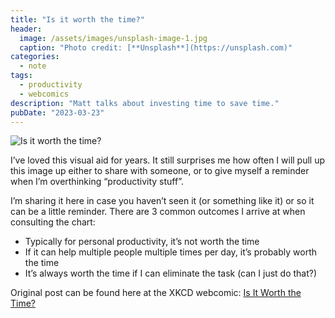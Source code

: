 ```yaml
---
title: "Is it worth the time?"
header:
  image: /assets/images/unsplash-image-1.jpg
  caption: "Photo credit: [**Unsplash**](https://unsplash.com)"
categories:
  - note
tags:
  - productivity
  - webcomics
description: "Matt talks about investing time to save time."
pubDate: "2023-03-23"
---
```

![Is it worth the time?](https://imgs.xkcd.com/comics/is_it_worth_the_time_2x.png)

I’ve loved this visual aid for years. It still surprises me how often I will pull up this image up either to share with someone, or to give myself a reminder when I’m overthinking “productivity stuff”.

I’m sharing it here in case you haven’t seen it (or something like it) or so it can be a little reminder. There are 3 common outcomes I arrive at when consulting the chart:

-   Typically for personal productivity, it’s not worth the time
-   If it can help multiple people multiple times per day, it’s probably worth the time
-   It’s always worth the time if I can eliminate the task (can I just do that?)

Original post can be found here at the XKCD webcomic: [Is It Worth the Time?](https://xkcd.com/1205?ref=matthewcanderson.com)